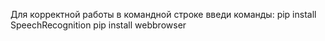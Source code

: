 Для корректной работы в командной строке введи команды:
pip install SpeechRecognition
pip install webbrowser
